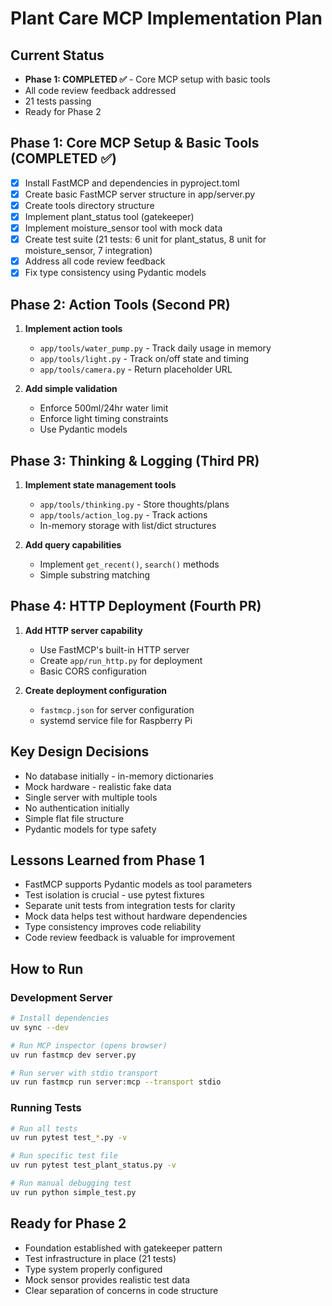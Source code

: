 # Plant Care MCP Implementation Plan

## Current Status
- **Phase 1: COMPLETED ✅** - Core MCP setup with basic tools
- All code review feedback addressed
- 21 tests passing
- Ready for Phase 2

## Phase 1: Core MCP Setup & Basic Tools (COMPLETED ✅)
- [x] Install FastMCP and dependencies in pyproject.toml
- [x] Create basic FastMCP server structure in app/server.py
- [x] Create tools directory structure
- [x] Implement plant_status tool (gatekeeper)
- [x] Implement moisture_sensor tool with mock data
- [x] Create test suite (21 tests: 6 unit for plant_status, 8 unit for moisture_sensor, 7 integration)
- [x] Address all code review feedback
- [x] Fix type consistency using Pydantic models

## Phase 2: Action Tools (Second PR)
1. **Implement action tools**
   - `app/tools/water_pump.py` - Track daily usage in memory
   - `app/tools/light.py` - Track on/off state and timing
   - `app/tools/camera.py` - Return placeholder URL

2. **Add simple validation**
   - Enforce 500ml/24hr water limit
   - Enforce light timing constraints
   - Use Pydantic models

## Phase 3: Thinking & Logging (Third PR)
1. **Implement state management tools**
   - `app/tools/thinking.py` - Store thoughts/plans
   - `app/tools/action_log.py` - Track actions
   - In-memory storage with list/dict structures

2. **Add query capabilities**
   - Implement `get_recent()`, `search()` methods
   - Simple substring matching

## Phase 4: HTTP Deployment (Fourth PR)
1. **Add HTTP server capability**
   - Use FastMCP's built-in HTTP server
   - Create `app/run_http.py` for deployment
   - Basic CORS configuration

2. **Create deployment configuration**
   - `fastmcp.json` for server configuration
   - systemd service file for Raspberry Pi

## Key Design Decisions
- No database initially - in-memory dictionaries
- Mock hardware - realistic fake data
- Single server with multiple tools
- No authentication initially
- Simple flat file structure
- Pydantic models for type safety

## Lessons Learned from Phase 1
- FastMCP supports Pydantic models as tool parameters
- Test isolation is crucial - use pytest fixtures
- Separate unit tests from integration tests for clarity
- Mock data helps test without hardware dependencies
- Type consistency improves code reliability
- Code review feedback is valuable for improvement

## How to Run

### Development Server
```bash
# Install dependencies
uv sync --dev

# Run MCP inspector (opens browser)
uv run fastmcp dev server.py

# Run server with stdio transport
uv run fastmcp run server:mcp --transport stdio
```

### Running Tests
```bash
# Run all tests
uv run pytest test_*.py -v

# Run specific test file
uv run pytest test_plant_status.py -v

# Run manual debugging test
uv run python simple_test.py
```

## Ready for Phase 2
- Foundation established with gatekeeper pattern
- Test infrastructure in place (21 tests)
- Type system properly configured
- Mock sensor provides realistic test data
- Clear separation of concerns in code structure